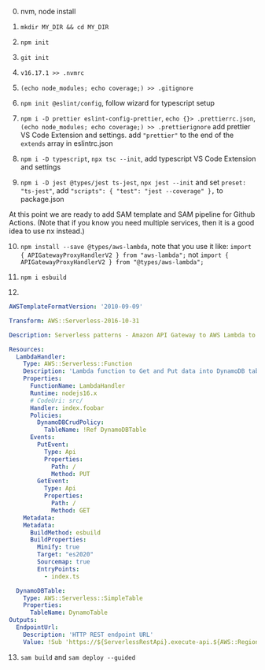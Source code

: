 0. nvm, node install

1. `mkdir MY_DIR && cd MY_DIR`

2. `npm init`

3. `git init`

4. `v16.17.1 >> .nvmrc`

5. `(echo node_modules; echo coverage;) >> .gitignore`

6. `npm init @eslint/config`, follow wizard for typescript setup

7. `npm i -D prettier eslint-config-prettier`, `echo {}> .prettierrc.json`, `(echo node_modules; echo coverage;) >> .prettierignore` add prettier VS Code Extension and settings. add `"prettier"` to the end of the `extends` array in eslintrc.json

8. `npm i -D typescript`, `npx tsc --init`, add typescript VS Code Extension and settings

9. `npm i -D jest @types/jest ts-jest`, `npx jest --init` and set `preset: "ts-jest"`, add `"scripts": { "test": "jest --coverage" },` to package.json

At this point we are ready to add SAM template and SAM pipeline for Github Actions.
(Note that if you know you need multiple services, then it is a good idea
to use nx instead.)

10. `npm install --save @types/aws-lambda`, note that you use it like: `import { APIGatewayProxyHandlerV2 } from "aws-lambda";` not `import { APIGatewayProxyHandlerV2 } from "@types/aws-lambda";`

11. `npm i esbuild`
12.

```yml
AWSTemplateFormatVersion: '2010-09-09'

Transform: AWS::Serverless-2016-10-31

Description: Serverless patterns - Amazon API Gateway to AWS Lambda to Amazon DynamoDB

Resources:
  LambdaHandler:
    Type: AWS::Serverless::Function
    Description: 'Lambda function to Get and Put data into DynamoDB table'
    Properties:
      FunctionName: LambdaHandler
      Runtime: nodejs16.x
      # CodeUri: src/
      Handler: index.foobar
      Policies:
        DynamoDBCrudPolicy:
          TableName: !Ref DynamoDBTable
      Events:
        PutEvent:
          Type: Api
          Properties:
            Path: /
            Method: PUT
        GetEvent:
          Type: Api
          Properties:
            Path: /
            Method: GET
    Metadata:
    Metadata:
      BuildMethod: esbuild
      BuildProperties:
        Minify: true
        Target: "es2020"
        Sourcemap: true
        EntryPoints:
          - index.ts

  DynamoDBTable:
    Type: AWS::Serverless::SimpleTable
    Properties:
      TableName: DynamoTable
Outputs:
  EndpointUrl:
    Description: 'HTTP REST endpoint URL'
    Value: !Sub 'https://${ServerlessRestApi}.execute-api.${AWS::Region}.amazonaws.com/dev'
```

13. `sam build` and `sam deploy --guided`
